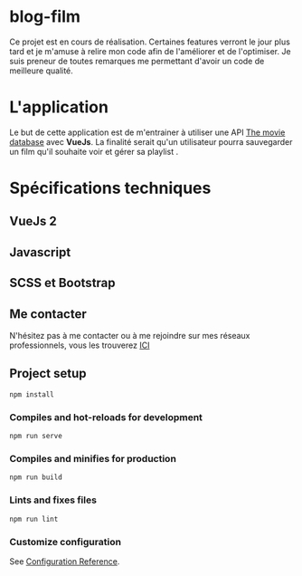 # blog-film

Ce projet est en cours de réalisation. Certaines features verront le jour plus tard et je m'amuse à relire mon code afin de l'améliorer et de l'optimiser. Je suis preneur de toutes remarques me permettant d'avoir un code de meilleure qualité.

# L'application

Le but de cette application est de m'entrainer à utiliser une API [The movie database](https://developers.themoviedb.org/3/discover/movie-discover) avec **VueJs**.
La finalité serait qu'un utilisateur pourra sauvegarder un film qu'il souhaite voir et gérer sa playlist .

# Spécifications techniques

## VueJs 2

## Javascript

## SCSS et Bootstrap

## Me contacter

N'hésitez pas à me contacter ou à me rejoindre sur mes réseaux professionnels, vous les trouverez [ICI](https://formationsweb-glepoetre.fr)

## Project setup

```
npm install
```

### Compiles and hot-reloads for development

```
npm run serve
```

### Compiles and minifies for production

```
npm run build
```

### Lints and fixes files

```
npm run lint
```

### Customize configuration

See [Configuration Reference](https://cli.vuejs.org/config/).
